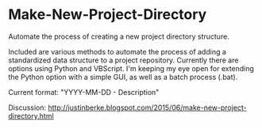 # Make-New-Project-Directory
Automate the process of creating a new project directory structure.

Included are various methods to automate the process of adding a standardized data structure to a project repository.
Currently there are options using Python and VBScript. I'm keeping my eye open for extending the Python option with a simple GUI, as well as a batch process (.bat).


Current format: "YYYY-MM-DD - Description"


Discussion: http://justinberke.blogspot.com/2015/06/make-new-project-directory.html
